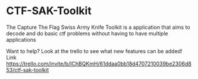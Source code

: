 # CTF-SAK-Toolkit
The Capture The Flag Swiss Army Knife Toolkit is a application that aims to decode and do basic ctf problems without having to have multiple applications


Want to help? Look at the trello to see what new features can be added!
Link https://trello.com/invite/b/IChBQKmH/61ddaa0bb18d4707210039be2306d853/ctf-sak-toolkit
